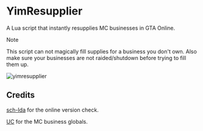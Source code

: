 # YimResupplier
A Lua script that instantly resupplies MC businesses in GTA Online.

> [!NOTE]
> This script can not magically fill supplies for a business you don't own. Also make sure your businesses are not raided/shutdown before trying to fill them up.

![yimresupplier](https://github.com/xesdoog/YimResupplier/assets/66764345/c887c9ea-9b4f-4520-b3ca-46d9c5f735b3)

## Credits
[sch-Ida](https://github.com/sch-lda) for the online version check.

[UC](https://www.unknowncheats.me/forum/grand-theft-auto-v/500059-globals-locals-discussion-read-page-1-a.html) for the MC business globals.
